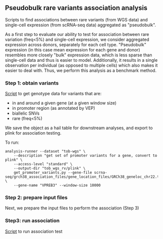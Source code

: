 ## Pseudobulk rare variants association analysis

Scripts to find associations between rare variants (from WGS data) and single-cell expression (from scRNA-seq data) aggregated as "pseudobulk".

As a first step to evaluate our ability to test for association between rare variation (freq<5%) and single-cell expression, we consider aggregated expression across donors, separately for each cell type.
"Pseudobulk" expression (in this case mean expression for each gene and donor) resembles more closely "bulk" expression data, which is less sparse than single-cell data and thus is easier to model.
Additionally, it results in a single observation per individual (as opposed to multiple cells) which also makes it easier to deal with.
Thus, we perform this analysis as a benchmark method.

### Step 1: obtain variants

[Script](get_promoter_variants.py) to get genotype data for variants that are:
* in and around a given gene (at a given window size)
* in promoter region (as annotated by VEP)
* biallelic SNVs
* rare (freq<5%)

We save the object as a hail table for downstream analyses, and export to plink for association testing.

To run:
```
analysis-runner --dataset "tob-wgs" \
    --description "get set of promoter variants for a gene, convert to plink" \
    --access-level "standard" \
    --output-dir "tob_wgs_rv/plink" \
    get_promoter_variants.py --gene-file scrna-seq/grch38_association_files/gene_location_files/GRCh38_geneloc_chr22.tsv \
    --gene-name "VPREB3" --window-size 10000
```

### Step 2: prepare input files
Next, we prepare the input files to perform the association (Step 3)

### Step3: run association

[Script](run_CellRegMap_RV.py) to run association test